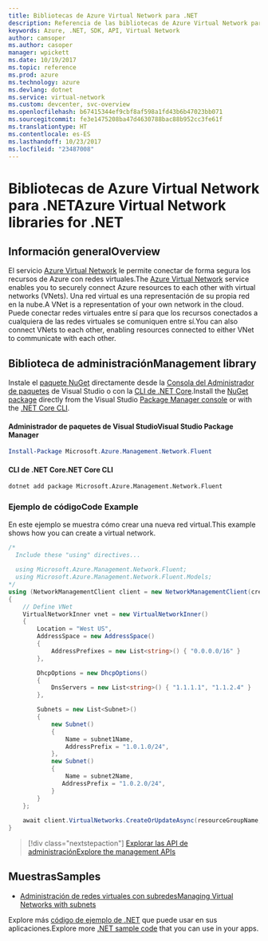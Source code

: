 ```yaml
---
title: Bibliotecas de Azure Virtual Network para .NET
description: Referencia de las bibliotecas de Azure Virtual Network para .NET
keywords: Azure, .NET, SDK, API, Virtual Network
author: camsoper
ms.author: casoper
manager: wpickett
ms.date: 10/19/2017
ms.topic: reference
ms.prod: azure
ms.technology: azure
ms.devlang: dotnet
ms.service: virtual-network
ms.custom: devcenter, svc-overview
ms.openlocfilehash: b67415344ef9cbf8af598a1fd43b6b47023bb071
ms.sourcegitcommit: fe3e1475208ba47d4630788bac88b952cc3fe61f
ms.translationtype: HT
ms.contentlocale: es-ES
ms.lasthandoff: 10/23/2017
ms.locfileid: "23487008"
---
```

# <a name="azure-virtual-network-libraries-for-net"></a><span data-ttu-id="650f5-104">Bibliotecas de Azure Virtual Network para .NET</span><span class="sxs-lookup"><span data-stu-id="650f5-104">Azure Virtual Network libraries for .NET</span></span>

## <a name="overview"></a><span data-ttu-id="650f5-105">Información general</span><span class="sxs-lookup"><span data-stu-id="650f5-105">Overview</span></span>
<span data-ttu-id="650f5-106">El servicio [Azure Virtual Network](/azure/virtual-network/virtual-networks-overview) le permite conectar de forma segura los recursos de Azure con redes virtuales.</span><span class="sxs-lookup"><span data-stu-id="650f5-106">The [Azure Virtual Network](/azure/virtual-network/virtual-networks-overview) service enables you to securely connect Azure resources to each other with virtual networks (VNets).</span></span> <span data-ttu-id="650f5-107">Una red virtual es una representación de su propia red en la nube.</span><span class="sxs-lookup"><span data-stu-id="650f5-107">A VNet is a representation of your own network in the cloud.</span></span> <span data-ttu-id="650f5-108">Puede conectar redes virtuales entre sí para que los recursos conectados a cualquiera de las redes virtuales se comuniquen entre sí.</span><span class="sxs-lookup"><span data-stu-id="650f5-108">You can also connect VNets to each other, enabling resources connected to either VNet to communicate with each other.</span></span> 

## <a name="management-library"></a><span data-ttu-id="650f5-109">Biblioteca de administración</span><span class="sxs-lookup"><span data-stu-id="650f5-109">Management library</span></span>

<span data-ttu-id="650f5-110">Instale el [paquete NuGet](https://www.nuget.org/packages/Microsoft.Azure.Management.Network.Fluent) directamente desde la [Consola del Administrador de paquetes][PackageManager] de Visual Studio o con la [CLI de .NET Core][DotNetCLI].</span><span class="sxs-lookup"><span data-stu-id="650f5-110">Install the [NuGet package](https://www.nuget.org/packages/Microsoft.Azure.Management.Network.Fluent) directly from the Visual Studio [Package Manager console][PackageManager] or with the [.NET Core CLI][DotNetCLI].</span></span>

#### <a name="visual-studio-package-manager"></a><span data-ttu-id="650f5-111">Administrador de paquetes de Visual Studio</span><span class="sxs-lookup"><span data-stu-id="650f5-111">Visual Studio Package Manager</span></span>

```powershell
Install-Package Microsoft.Azure.Management.Network.Fluent
```

#### <a name="net-core-cli"></a><span data-ttu-id="650f5-112">CLI de .NET Core</span><span class="sxs-lookup"><span data-stu-id="650f5-112">.NET Core CLI</span></span>

```bash
dotnet add package Microsoft.Azure.Management.Network.Fluent
```

### <a name="code-example"></a><span data-ttu-id="650f5-113">Ejemplo de código</span><span class="sxs-lookup"><span data-stu-id="650f5-113">Code Example</span></span>
<span data-ttu-id="650f5-114">En este ejemplo se muestra cómo crear una nueva red virtual.</span><span class="sxs-lookup"><span data-stu-id="650f5-114">This example shows how you can create a virtual network.</span></span>

```csharp
/* 
  Include these "using" directives...
  
  using Microsoft.Azure.Management.Network.Fluent;
  using Microsoft.Azure.Management.Network.Fluent.Models;
*/
using (NetworkManagementClient client = new NetworkManagementClient(credentials))
{
    // Define VNet
    VirtualNetworkInner vnet = new VirtualNetworkInner()
    {
        Location = "West US",
        AddressSpace = new AddressSpace()
        {
            AddressPrefixes = new List<string>() { "0.0.0.0/16" }
        },

        DhcpOptions = new DhcpOptions()
        {
            DnsServers = new List<string>() { "1.1.1.1", "1.1.2.4" }
        },

        Subnets = new List<Subnet>()
        {
            new Subnet()
            {
                Name = subnet1Name,
                AddressPrefix = "1.0.1.0/24",
            },
            new Subnet()
            {
                Name = subnet2Name,
               AddressPrefix = "1.0.2.0/24",
            }
        }
    };
    
    await client.VirtualNetworks.CreateOrUpdateAsync(resourceGroupName, vNetName, vnet);
}

```

> [!div class="nextstepaction"]
> [<span data-ttu-id="650f5-115">Explorar las API de administración</span><span class="sxs-lookup"><span data-stu-id="650f5-115">Explore the management APIs</span></span>](/dotnet/api/overview/azure/network/management)

## <a name="samples"></a><span data-ttu-id="650f5-116">Muestras</span><span class="sxs-lookup"><span data-stu-id="650f5-116">Samples</span></span>
- [<span data-ttu-id="650f5-117">Administración de redes virtuales con subredes</span><span class="sxs-lookup"><span data-stu-id="650f5-117">Managing Virtual Networks with subnets</span></span>](https://github.com/Azure-Samples/network-dotnet-manage-virtual-network)

<span data-ttu-id="650f5-118">Explore más [código de ejemplo de .NET](https://azure.microsoft.com/resources/samples/?platform=dotnet) que puede usar en sus aplicaciones.</span><span class="sxs-lookup"><span data-stu-id="650f5-118">Explore more [.NET sample code](https://azure.microsoft.com/resources/samples/?platform=dotnet) that you can use in your apps.</span></span>


[PackageManager]: https://docs.microsoft.com/nuget/tools/package-manager-console 
[DotNetCLI]: https://docs.microsoft.com/dotnet/core/tools/dotnet-add-package 

